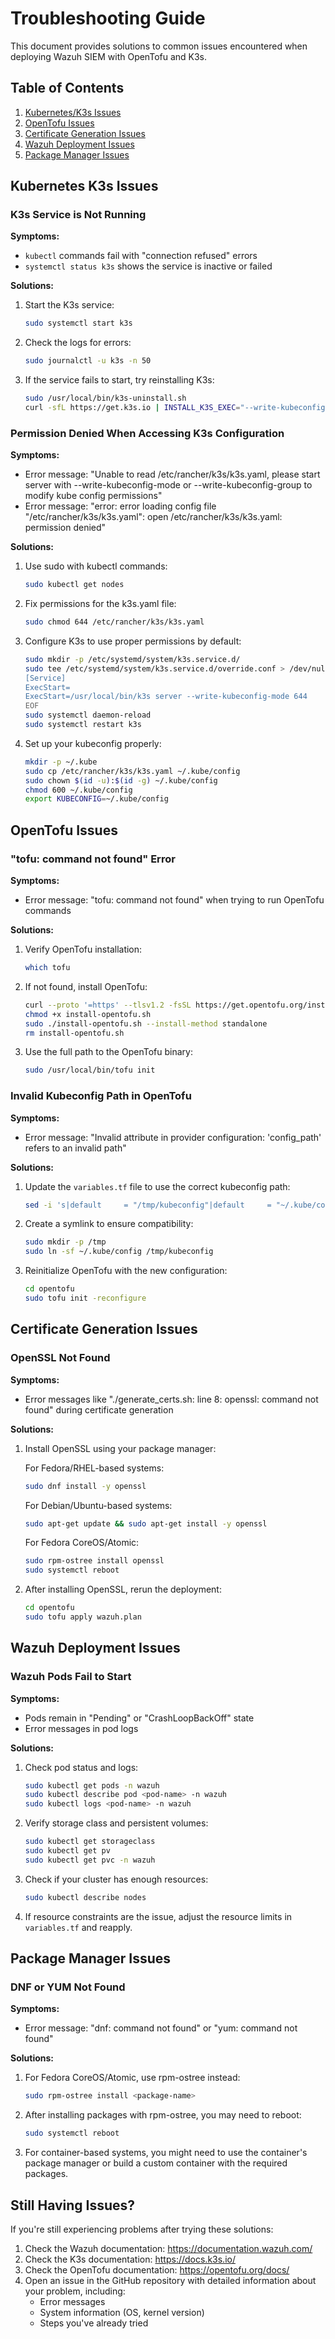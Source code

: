 # Troubleshooting Guide

This document provides solutions to common issues encountered when deploying Wazuh SIEM with OpenTofu and K3s.

## Table of Contents

1. [Kubernetes/K3s Issues](#kubernetes-k3s-issues)
2. [OpenTofu Issues](#opentofu-issues)
3. [Certificate Generation Issues](#certificate-generation-issues)
4. [Wazuh Deployment Issues](#wazuh-deployment-issues)
5. [Package Manager Issues](#package-manager-issues)

## Kubernetes K3s Issues

### K3s Service is Not Running

**Symptoms:**

- `kubectl` commands fail with "connection refused" errors
- `systemctl status k3s` shows the service is inactive or failed

**Solutions:**

1. Start the K3s service:

   ```bash
   sudo systemctl start k3s
   ```

2. Check the logs for errors:

   ```bash
   sudo journalctl -u k3s -n 50
   ```

3. If the service fails to start, try reinstalling K3s:

   ```bash
   sudo /usr/local/bin/k3s-uninstall.sh
   curl -sfL https://get.k3s.io | INSTALL_K3S_EXEC="--write-kubeconfig-mode 644" sh -
   ```

### Permission Denied When Accessing K3s Configuration

**Symptoms:**

- Error message: "Unable to read /etc/rancher/k3s/k3s.yaml, please start server with --write-kubeconfig-mode or
  --write-kubeconfig-group to modify kube config permissions"
- Error message: "error: error loading config file "/etc/rancher/k3s/k3s.yaml": open /etc/rancher/k3s/k3s.yaml:
  permission denied"

**Solutions:**

1. Use sudo with kubectl commands:

   ```bash
   sudo kubectl get nodes
   ```

2. Fix permissions for the k3s.yaml file:

   ```bash
   sudo chmod 644 /etc/rancher/k3s/k3s.yaml
   ```

3. Configure K3s to use proper permissions by default:

   ```bash
   sudo mkdir -p /etc/systemd/system/k3s.service.d/
   sudo tee /etc/systemd/system/k3s.service.d/override.conf > /dev/null << EOF
   [Service]
   ExecStart=
   ExecStart=/usr/local/bin/k3s server --write-kubeconfig-mode 644
   EOF
   sudo systemctl daemon-reload
   sudo systemctl restart k3s
   ```

4. Set up your kubeconfig properly:

   ```bash
   mkdir -p ~/.kube
   sudo cp /etc/rancher/k3s/k3s.yaml ~/.kube/config
   sudo chown $(id -u):$(id -g) ~/.kube/config
   chmod 600 ~/.kube/config
   export KUBECONFIG=~/.kube/config
   ```

## OpenTofu Issues

### "tofu: command not found" Error

**Symptoms:**

- Error message: "tofu: command not found" when trying to run OpenTofu commands

**Solutions:**

1. Verify OpenTofu installation:

   ```bash
   which tofu
   ```

2. If not found, install OpenTofu:

   ```bash
   curl --proto '=https' --tlsv1.2 -fsSL https://get.opentofu.org/install-opentofu.sh -o install-opentofu.sh
   chmod +x install-opentofu.sh
   sudo ./install-opentofu.sh --install-method standalone
   rm install-opentofu.sh
   ```

3. Use the full path to the OpenTofu binary:

   ```bash
   sudo /usr/local/bin/tofu init
   ```

### Invalid Kubeconfig Path in OpenTofu

**Symptoms:**

- Error message: "Invalid attribute in provider configuration: 'config_path' refers to an invalid path"

**Solutions:**

1. Update the `variables.tf` file to use the correct kubeconfig path:

   ```bash
   sed -i 's|default     = "/tmp/kubeconfig"|default     = "~/.kube/config"|g' opentofu/variables.tf
   ```

2. Create a symlink to ensure compatibility:

   ```bash
   sudo mkdir -p /tmp
   sudo ln -sf ~/.kube/config /tmp/kubeconfig
   ```

3. Reinitialize OpenTofu with the new configuration:

   ```bash
   cd opentofu
   sudo tofu init -reconfigure
   ```

## Certificate Generation Issues

### OpenSSL Not Found

**Symptoms:**

- Error messages like "./generate_certs.sh: line 8: openssl: command not found" during certificate generation

**Solutions:**

1. Install OpenSSL using your package manager:

   For Fedora/RHEL-based systems:

   ```bash
   sudo dnf install -y openssl
   ```

   For Debian/Ubuntu-based systems:

   ```bash
   sudo apt-get update && sudo apt-get install -y openssl
   ```

   For Fedora CoreOS/Atomic:

   ```bash
   sudo rpm-ostree install openssl
   sudo systemctl reboot
   ```

2. After installing OpenSSL, rerun the deployment:

   ```bash
   cd opentofu
   sudo tofu apply wazuh.plan
   ```

## Wazuh Deployment Issues

### Wazuh Pods Fail to Start

**Symptoms:**

- Pods remain in "Pending" or "CrashLoopBackOff" state
- Error messages in pod logs

**Solutions:**

1. Check pod status and logs:

   ```bash
   sudo kubectl get pods -n wazuh
   sudo kubectl describe pod <pod-name> -n wazuh
   sudo kubectl logs <pod-name> -n wazuh
   ```

2. Verify storage class and persistent volumes:

   ```bash
   sudo kubectl get storageclass
   sudo kubectl get pv
   sudo kubectl get pvc -n wazuh
   ```

3. Check if your cluster has enough resources:

   ```bash
   sudo kubectl describe nodes
   ```

4. If resource constraints are the issue, adjust the resource limits in `variables.tf` and reapply.

## Package Manager Issues

### DNF or YUM Not Found

**Symptoms:**

- Error message: "dnf: command not found" or "yum: command not found"

**Solutions:**

1. For Fedora CoreOS/Atomic, use rpm-ostree instead:

   ```bash
   sudo rpm-ostree install <package-name>
   ```

2. After installing packages with rpm-ostree, you may need to reboot:

   ```bash
   sudo systemctl reboot
   ```

3. For container-based systems, you might need to use the container's package manager or build a custom container with
   the required packages.

## Still Having Issues?

If you're still experiencing problems after trying these solutions:

1. Check the Wazuh documentation: <https://documentation.wazuh.com/>
2. Check the K3s documentation: <https://docs.k3s.io/>
3. Check the OpenTofu documentation: <https://opentofu.org/docs/>
4. Open an issue in the GitHub repository with detailed information about your problem, including:
   - Error messages
   - System information (OS, kernel version)
   - Steps you've already tried
